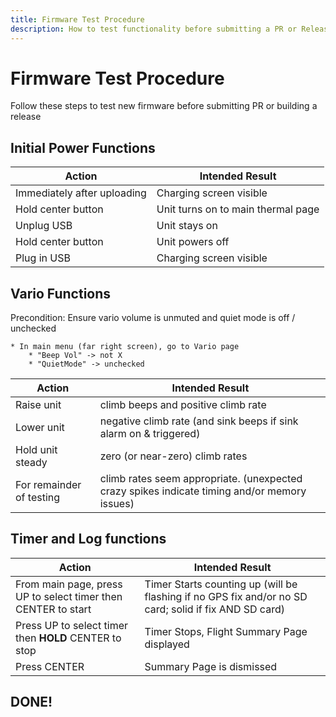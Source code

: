 ```yaml
---
title: Firmware Test Procedure
description: How to test functionality before submitting a PR or Release
---
```


# Firmware Test Procedure
Follow these steps to test new firmware before submitting PR or building a release

## Initial Power Functions

| Action | Intended Result |
|------|-------|
|Immediately after uploading| Charging screen visible |
|Hold center button|Unit turns on to main thermal page|
|Unplug USB| Unit stays on|
|Hold center button|Unit powers off|
|Plug in USB|Charging screen visible|

## Vario Functions
Precondition: Ensure vario volume is unmuted and quiet mode is off / unchecked

    * In main menu (far right screen), go to Vario page
        * "Beep Vol" -> not X
        * "QuietMode" -> unchecked

| Action | Intended Result |
|------|-------|
|Raise unit| climb beeps and positive climb rate|
|Lower unit| negative climb rate (and sink beeps if sink alarm on & triggered)|
|Hold unit steady| zero (or near-zero) climb rates|
|For remainder of testing| climb rates seem appropriate. (unexpected crazy spikes indicate timing and/or memory issues)|

## Timer and Log functions
| Action | Intended Result |
|------|-------|
|From main page, press UP to select timer then CENTER to start|Timer Starts counting up (will be flashing if no GPS fix and/or no SD card; solid if fix AND SD card)|
|Press UP to select timer then **HOLD** CENTER to stop|Timer Stops, Flight Summary Page displayed|
|Press CENTER|Summary Page is dismissed|

## DONE!